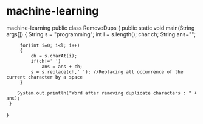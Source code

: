# machine-learning
machine-learning
public class RemoveDups {
  public static void main(String args[])
     {
         String s = "programming";
         int l = s.length();
         char ch;
         String ans="";
          
         for(int i=0; i<l; i++)
         {
             ch = s.charAt(i);
             if(ch!=' ')
                 ans = ans + ch;
             s = s.replace(ch,' '); //Replacing all occurrence of the current character by a space
         }
  
        System.out.println("Word after removing duplicate characters : " + ans);
     }
}
